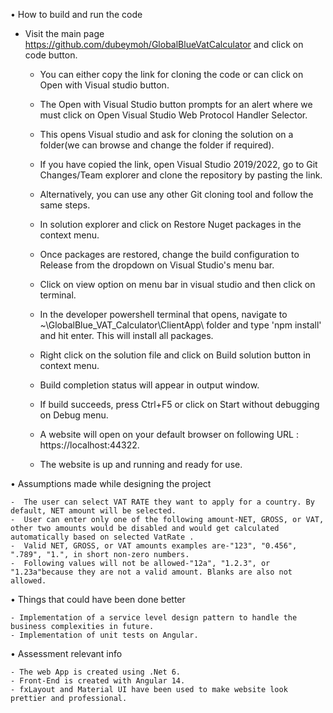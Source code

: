 
•   How to build and run the code
   -  Visit the main page https://github.com/dubeymoh/GlobalBlueVatCalculator and click on code button.
      -  You can either copy the link for cloning the code or can click on Open with Visual studio button.
      -  The Open with Visual Studio button prompts for an alert where we must click on Open Visual Studio Web Protocol Handler Selector. 
      -  This opens Visual studio and ask for cloning the solution on a folder(we can browse and change the folder if required).
      -  If you have copied the link, open Visual Studio 2019/2022, go to Git Changes/Team explorer and clone the repository by pasting the link.
      -   Alternatively, you can use any other Git cloning tool and follow the same steps.

      -  In solution explorer and click on Restore Nuget packages in the context menu.
      -  Once packages are restored, change the build configuration to Release from the dropdown on Visual Studio's menu bar.
      -  Click on view option on menu bar in visual studio and then click on terminal.
      -  In the developer powershell terminal that opens, navigate to ~\GlobalBlue_VAT_Calculator\ClientApp\ folder and type 'npm install' and hit enter. This will install all packages.
      -  Right click on the solution file and click on Build solution button in context menu.
      -  Build completion status will appear in output window.
      -  If build succeeds, press Ctrl+F5 or click on Start without debugging on Debug menu.
      -  A website will open on your default browser on following URL : https://localhost:44322.
      -  The website is up and running and ready for use.


•   Assumptions made while designing the project

    -  The user can select VAT RATE they want to apply for a country. By default, NET amount will be selected.
    -  User can enter only one of the following amount-NET, GROSS, or VAT, other two amounts would be disabled and would get calculated automatically based on selected VatRate . 
    -  Valid NET, GROSS, or VAT amounts examples are-"123", "0.456", ".789", "1.", in short non-zero numbers.  
    -  Following values will not be allowed-"12a", "1.2.3", or "1.23a"because they are not a valid amount. Blanks are also not allowed.

•   Things that could have been done better
 
    - Implementation of a service level design pattern to handle the business complexities in future.
    - Implementation of unit tests on Angular.

•   Assessment relevant info

    - The web App is created using .Net 6.
    - Front-End is created with Angular 14.
    - fxLayout and Material UI have been used to make website look prettier and professional.
